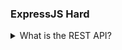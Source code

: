 ### ExpressJS Hard

<details>
  <summary>What is the REST API?</summary>

## REST API ?

REST API is know as RESTfull API, It is standard process set which is use while an making an API if a API follows Rest Standard that API called as `RESTfull API`.
REST stands for Representational state transfer.All the business logic is store in server that is need to tranfer to the client. If the State is tranfereing data from server to the client is Reprentational state then it called as RESTfull API.

### REST API Standrads

**1]** <br/>
Rest standard says that only four method or api request should be use that are `GET` , `POST` , `PUT` , `PATCH` , `DELETE`.
If you are using other than above method then you are not following REST Standard. <br/>
`POST` method is use for creating the resource , `GET` method is use for reading the source ,`PUT` method is use for updating the source, `PATCH` method is use for updating the specific field. `DELETE` method is use for deleting the resource.

- At a time only one resource would be creadted ,updated, deleted.
- At a time one or more than one resources would be get.

**2]** <br/>
In RESTful API design, it is recommended to use plural nouns for resource endpoints. For example, you would have endpoints like `/students` and `/products` instead of using verbs like `getStudent`, `fetchStudent` etc. This approach promotes simplicity, consistency, and intuitiveness in the API structure

**3]** <br/>
API should be `Idempotent` except POST method , the term `idempotent` refers to a property of certain HTTP methods. An HTTP method is considered idempotent if making multiple identical requests has the same effect as making a single request. In other words, whether you send the request once or multiple times, the result should be the same.

The idempotent property is important for various reasons, including reliability and robustness in distributed systems. It allows clients to recover from failures or errors by simply retrying a request without causing unintended side effects.

**The following HTTP methods are considered idempotent:** <br/>
GET:The GET method is inherently `Idempotent`. Retrieving a resource multiple times should not have any side effects on the server or the resource itself

PUT/PATCH:The PUT method is `Idempotent` because multiple identical requests to update or create a resource should have the same result as a single request. If the resource exists, it is updated; if it doesn't exist, it is created

DELETE:The DELETE method is `Idempotent` as well. Deleting a resource multiple times is still a valid operation, and subsequent delete requests have no additional effect if the resource is already deleted

**4]** <br/>
HTTP status codes are an integral part of the REST (Representational State Transfer) architecture, and they are used to indicate the result of a client's request to a server. The status code is a three-digit numeric code that is part of the HTTP response. It provides information about the success, failure, or other conditions of the request. <br/>
200 is use for successfully getting a resources

```js showLineNumbers=true
app.get("/api/buses/:_id", async (req, res) => {
  return res.status(200).json({
    success: true,
    data: [{ _id: _id }],
    message: "data found successfully",
  });
});
```

201 is use for creating resources

```js showLineNumbers=true
app.post("/api/buses",async(req , res)=>{
   const { busno,seats}=req.body;
    return res.status(201).json({
     success:true,
     data:[
       {
      busno:121,
      seats:20
       },
       {
      busno:121,
      seats:20
       },
     ],,
     message:'bus data added successfully'
 })
})
```

203 is use when resource not found

```js showLineNumbers=true
app.get("/api/buses/:_id", async (req, res) => {
  const { _id } = req.params;

  if (_id == 24) {
    return res.status(203).json({
      success: true,
      data: [],
      message: "data found successfully",
    });
  }
  return res.status(200).json({
    success: true,
    data: [{ _id: _id }],
    message: "data found successfully",
  });
});
```

**5]** <br/>
API Verserning:When making any modifications to your API, it is necessary to maintain versioning

```js showLineNumbers=true
app.post("/api/v1/buses", async (req, res) => {
  const { busno, seats } = req.body;
  return res.status(201).json({
    success: true,
    data: [
      {
        busno: 121,
        seats: 20,
      },
      {
        busno: 121,
        seats: 20,
      },
    ],
    message: "bus data added successfully",
  });
});

app.post("/api/v2/buses", async (req, res) => {
  const { busno, seats } = req.body;
  return res.status(201).json({
    success: true,
    data: [
      {
        busno: 121,
        totalseat: 20,
      },
      {
        busno: 121,
        totalseat: 20,
      },
    ],
    message: "bus data added successfully",
  });
});
```

</details>
